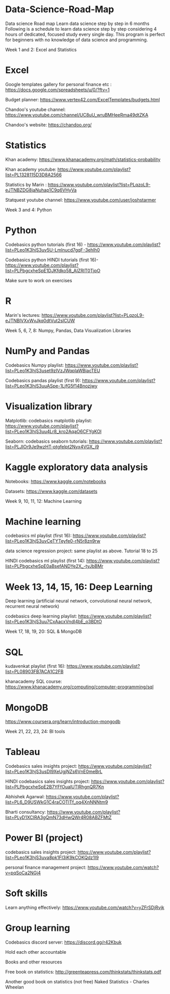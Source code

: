 # Data-Science-Road-Map
Data science Road map
Learn data science step by step in 6 months
Following is a schedule to learn data science step by step considering 4 hours of dedicated, focused study every single day. This program is perfect for beginners with no knowledge of data science and programming.

Week 1 and 2: Excel and Statistics
# Excel

Google templates gallery for personal finance etc : https://docs.google.com/spreadsheets/u/0/?ftv=1

Budget planner: https://www.vertex42.com/ExcelTemplates/budgets.html

Chandoo's youtube channel: https://www.youtube.com/channel/UC8uU_wruBMHeeRma49dtZKA

Chandoo's website: https://chandoo.org/

# Statistics
Khan academy: https://www.khanacademy.org/math/statistics-probability

Khan academy youtube: https://www.youtube.com/playlist?list=PL1328115D3D8A2566

Statistics by Marin : https://www.youtube.com/playlist?list=PLqzoL9-eJTNBZDG8jaNuhap1C9q6VHyVa

Statquest youtube channel: https://www.youtube.com/user/joshstarmer

Week 3 and 4: Python

# Python

Codebasics python tutorials (first 16) - https://www.youtube.com/playlist?list=PLeo1K3hjS3uv5U-Lmlnucd7gqF-3ehIh0

Codebasics python HINDI tutorials (first 16)- https://www.youtube.com/playlist?list=PLPbgcxheSpE1DJKfdko58_AIZRIT0TjpO

Make sure to work on exercises

# R
Marin's lectures: https://www.youtube.com/playlist?list=PLqzoL9-eJTNBlVXxWvJkq0dtVut2sICUW

Week 5, 6, 7, 8: Numpy, Pandas, Data Visualization Libraries

# NumPy and Pandas

Codebasics Numpy playlist: https://www.youtube.com/playlist?list=PLeo1K3hjS3uset9zIVzJWqplaWBiacTEU

Codebasics pandas playlist (first 9): https://www.youtube.com/playlist?list=PLeo1K3hjS3uuASpe-1LjfG5f14Bnozjwy

# Visualization library

Matplotlib: codebasics matplotlib playlist: https://www.youtube.com/playlist?list=PLeo1K3hjS3uu4Lr8_kro2AqaO6CFYgKOl

Seaborn: codebasics seaborn tutorials: https://www.youtube.com/playlist?list=PLJIOr9Je9wzHT-ptgfelpt2Nyx4VGX_j9

# Kaggle exploratory data analysis

Notebooks: https://www.kaggle.com/notebooks

Datasets: https://www.kaggle.com/datasets

Week 9, 10, 11, 12: Machine Learning

# Machine learning

codebasics ml playlist (first 16): https://www.youtube.com/playlist?list=PLeo1K3hjS3uvCeTYTeyfe0-rN5r8zn9rw

data science regression project: same playlist as above. Tutorial 18 to 25

HINDI codebasics ml playlist (first 14): https://www.youtube.com/playlist?list=PLPbgcxheSpE0aBsefANDYe2X_-tyJbBMr

# Week 13, 14, 15, 16: Deep Learning

Deep learning (artificial neural network, convolutional neural network, recurrent neural network)

codebasics deep learning playlist: https://www.youtube.com/playlist?list=PLeo1K3hjS3uu7CxAacxVndI4bE_o3BDtO

Week 17, 18, 19, 20: SQL & MongoDB

# SQL


kudavenkat playlist (first 16): https://www.youtube.com/playlist?list=PL08903FB7ACA1C2FB

khanacademy SQL course: https://www.khanacademy.org/computing/computer-programming/sql

# MongoDB

https://www.coursera.org/learn/introduction-mongodb

Week 21, 22, 23, 24: BI tools

# Tableau

Codebasics sales insights project: https://www.youtube.com/playlist?list=PLeo1K3hjS3usDI9XeUgjNZs6VnE0meBrL

HINDI codebasics sales insights project: https://www.youtube.com/playlist?list=PLPbgcxheSpE2B7YFfOualUTlRhgnQR7Kn

Abhishek Agarwal: https://www.youtube.com/playlist?list=PL6_D9USWkG1C4raCOTlTf_oq4XnNNNtm9

Bharti consultancy: https://www.youtube.com/playlist?list=PLyD1XCIRA3gQmN73dHwQWr4R08ABZFMtZ

# Power BI (project)

codebasics sales insights project: https://www.youtube.com/playlist?list=PLeo1K3hjS3uva8pk1FI3iK9kCOKQdz1I9

personal finance management project: https://www.youtube.com/watch?v=pqSoCa2NGj4

# Soft skills
Learn anything effectively: https://www.youtube.com/watch?v=yZFrSDjRvjk


# Group learning

Codebasics discord server: https://discord.gg/r42Kbuk

Hold each other accountable

Books and other resources

Free book on statistics: http://greenteapress.com/thinkstats/thinkstats.pdf

Another good book on statistics (not free) Naked Statistics - Charles Wheelan

